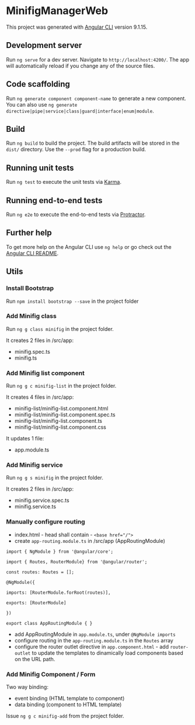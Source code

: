 # MinifigManagerWeb

This project was generated with [Angular CLI](https://github.com/angular/angular-cli) version 9.1.15.

## Development server

Run `ng serve` for a dev server. Navigate to `http://localhost:4200/`. The app will automatically reload if you change any of the source files.

## Code scaffolding

Run `ng generate component component-name` to generate a new component. You can also use `ng generate directive|pipe|service|class|guard|interface|enum|module`.

## Build

Run `ng build` to build the project. The build artifacts will be stored in the `dist/` directory. Use the `--prod` flag for a production build.

## Running unit tests

Run `ng test` to execute the unit tests via [Karma](https://karma-runner.github.io).

## Running end-to-end tests

Run `ng e2e` to execute the end-to-end tests via [Protractor](http://www.protractortest.org/).

## Further help

To get more help on the Angular CLI use `ng help` or go check out the [Angular CLI README](https://github.com/angular/angular-cli/blob/master/README.md).

## Utils

### Install Bootstrap

Run `npm install bootstrap --save` in the project folder

### Add Minifig class

Run `ng g class minifig` in the project folder. 

It creates 2 files in /src/app:

- minifig.spec.ts
- minifig.ts

### Add Minifig list component

Run `ng g c minifig-list` in the project folder.

It creates 4 files in /src/app:

- minifig-list/minifig-list.component.html
- minifig-list/minifig-list.component.spec.ts
- minifig-list/minifig-list.component.ts
- minifig-list/minifig-list.component.css

It updates 1 file:

- app.module.ts

### Add Minifig service

Run `ng g s minifig` in the project folder.

It creates 2 files in /src/app:

- minifig.service.spec.ts
- minifig.service.ts

### Manually configure routing

- index.html - head shall contain - `<base href="/">`
- create `app-routing.module.ts` in /src/app (AppRoutingModule)

`import { NgModule } from '@angular/core';`

`import { Routes, RouterModule} from '@angular/router';`

`const routes: Routes = [];`

`@NgModule({`

`imports: [RouterModule.forRoot(routes)],`

`exports: [RouterModule]`

`})`

`export class AppRoutingModule { }`

- add AppRoutingModule in `app.module.ts`, under `@NgModule imports`
- configure routing in the `app-routing.module.ts` in the `Routes` array
- configure the router outlet directive in `app.component.html` - add `router-outlet` to update the templates to dinamically load components based on the URL path.

### Add Minifig Component / Form

Two way binding:

- event binding (HTML template to component) 
- data binding (component to HTML template)

Issue `ng g c minifig-add` from the project folder.
